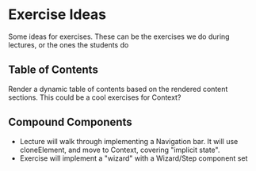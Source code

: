 # Exercise Ideas

Some ideas for exercises. These can be the exercises we do during lectures, or the ones the students do

## Table of Contents

Render a dynamic table of contents based on the rendered content sections. This could be a cool exercises for Context?


## Compound Components

* Lecture will walk through implementing a Navigation bar. It will use cloneElement, and move to Context, covering "implicit state".
* Exercise will implement a "wizard" with a Wizard/Step component set
